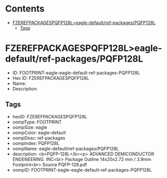 



Contents
========

* [FZEREFPACKAGESPQFP128L>eagle-default/ref-packages/PQFP128L](#fzerefpackagespqfp128leagle-defaultref-packagespqfp128l)
	* [Tags](#tags)

# FZEREFPACKAGESPQFP128L>eagle-default/ref-packages/PQFP128L

- ID: FOOTPRINT-eagle-eagle-default-ref-packages-PQFP128L
- Hex ID: FZEREFPACKAGESPQFP128L
- Name: 
- Description: 

## Tags

- hexID: FZEREFPACKAGESPQFP128L
- oompType: FOOTPRINT
- oompSize: eagle
- oompColor: eagle-default
- oompDesc: ref-packages
- oompIndex: PQFP128L
- oompName: eagle-default/ref-packages/PQFP128L
- description: &lt;b&gt;PQFP-128L&lt;/b&gt;&lt;p&gt;&#xD;
ADVANCED DEMICONDUCTOR ENGENEERING. INC&lt;br&gt;&#xD;
Package Outline 14x20x2.72 mm / 3.9mm Footprint&lt;br&gt;&#xD;
Source PQFP-128.pdf
- oompID: FOOTPRINT-eagle-eagle-default-ref-packages-PQFP128L
